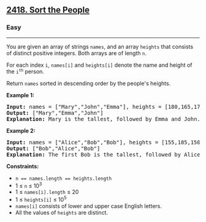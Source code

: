 <h2><a href="https://leetcode.com/problems/sort-the-people">2418. Sort the People</a></h2>
<h3>Easy</h3>
<hr>
<p>You are given an array of strings <code>names</code>, and an array <code>heights</code> that consists of distinct positive integers. Both arrays are of length <code>n</code>.</p>
<p>For each index <code>i</code>, <code>names[i]</code> and <code>heights[i]</code> denote the name and height of the <code>i<sup>th</sup></code> person.</p>
<p>Return <code>names</code> sorted in descending order by the people's heights.</p>

<p><strong>Example 1:</strong></p>
<pre>
<strong>Input:</strong> names = ["Mary","John","Emma"], heights = [180,165,170]
<strong>Output:</strong> ["Mary","Emma","John"]
<strong>Explanation:</strong> Mary is the tallest, followed by Emma and John.
</pre>

<p><strong>Example 2:</strong></p>
<pre>
<strong>Input:</strong> names = ["Alice","Bob","Bob"], heights = [155,185,150]
<strong>Output:</strong> ["Bob","Alice","Bob"]
<strong>Explanation:</strong> The first Bob is the tallest, followed by Alice and the second Bob.
</pre>

<p><strong>Constraints:</strong></p>
<ul>
<li><code>n == names.length == heights.length</code></li>
<li>1 ≤ <code>n</code> ≤ 10<sup>3</sup></li>
<li>1 ≤ <code>names[i].length</code> ≤ 20</li>
<li>1 ≤ <code>heights[i]</code> ≤ 10<sup>5</sup></li>
<li><code>names[i]</code> consists of lower and upper case English letters.</li>
<li>All the values of <code>heights</code> are distinct.</li>
</ul>
